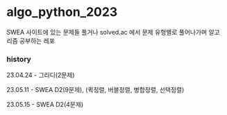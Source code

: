 # algo_python_2023

SWEA 사이트에 있는 문제들 풀거나
solved.ac 에서 문제 유형별로 풀어나가며
알고리즘 공부하는 레포



### history

23.04.24 - 그리디(2문제)

23.05.11 - SWEA D2(9문제), (퀵정렬, 버블정렬, 병합정렬, 선택정렬)

23.05.15 - SWEA D2(4문제)